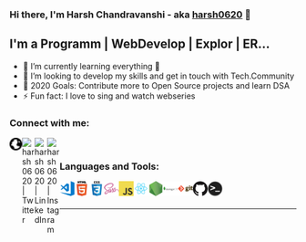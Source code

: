 ### Hi there, I'm Harsh Chandravanshi - aka [harsh0620][website] 👋

## I'm a Programm | WebDevelop | Explor | ER...

- 🌱 I’m currently learning everything 🤣
- 👯 I’m looking to develop my skills and get in touch with Tech.Community
- 🥅 2020 Goals: Contribute more to Open Source projects and learn DSA
- ⚡ Fun fact: I love to sing and watch webseries

### Connect with me:

[<img align="left" alt="https://harsh0620.github.io/Harsh.codes/" width="22px" src="https://raw.githubusercontent.com/iconic/open-iconic/master/svg/globe.svg" />][website]
[<img align="left" alt="harsh0620 | Twitter" width="22px" src="https://cdn.jsdelivr.net/npm/simple-icons@v3/icons/twitter.svg" />][twitter]
[<img align="left" alt="harsh0620 | LinkedIn" width="22px" src="https://cdn.jsdelivr.net/npm/simple-icons@v3/icons/linkedin.svg" />][linkedin]
[<img align="left" alt="harsh0620 | Instagram" width="22px" src="https://cdn.jsdelivr.net/npm/simple-icons@v3/icons/instagram.svg" />][instagram]

<br />

### Languages and Tools:

[<img align="left" alt="Visual Studio Code" width="26px" src="https://raw.githubusercontent.com/github/explore/80688e429a7d4ef2fca1e82350fe8e3517d3494d/topics/visual-studio-code/visual-studio-code.png" />][website]
[<img align="left" alt="HTML5" width="26px" src="https://raw.githubusercontent.com/github/explore/80688e429a7d4ef2fca1e82350fe8e3517d3494d/topics/html/html.png" />][website]
[<img align="left" alt="CSS3" width="26px" src="https://raw.githubusercontent.com/github/explore/80688e429a7d4ef2fca1e82350fe8e3517d3494d/topics/css/css.png" />][website]
[<img align="left" alt="Sass" width="26px" src="https://raw.githubusercontent.com/github/explore/80688e429a7d4ef2fca1e82350fe8e3517d3494d/topics/sass/sass.png" />][website]
[<img align="left" alt="JavaScript" width="26px" src="https://raw.githubusercontent.com/github/explore/80688e429a7d4ef2fca1e82350fe8e3517d3494d/topics/javascript/javascript.png" />][website]
[<img align="left" alt="React" width="26px" src="https://raw.githubusercontent.com/github/explore/80688e429a7d4ef2fca1e82350fe8e3517d3494d/topics/react/react.png" />][website]
[<img align="left" alt="Node.js" width="26px" src="https://raw.githubusercontent.com/github/explore/80688e429a7d4ef2fca1e82350fe8e3517d3494d/topics/nodejs/nodejs.png" />][website]
[<img align="left" alt="MongoDB" width="26px" src="https://raw.githubusercontent.com/github/explore/80688e429a7d4ef2fca1e82350fe8e3517d3494d/topics/mongodb/mongodb.png" />][website]
[<img align="left" alt="Git" width="26px" src="https://raw.githubusercontent.com/github/explore/80688e429a7d4ef2fca1e82350fe8e3517d3494d/topics/git/git.png" />][website]
[<img align="left" alt="GitHub" width="26px" src="https://raw.githubusercontent.com/github/explore/78df643247d429f6cc873026c0622819ad797942/topics/github/github.png" />][website]
[<img align="left" alt="Terminal" width="26px" src="https://raw.githubusercontent.com/github/explore/80688e429a7d4ef2fca1e82350fe8e3517d3494d/topics/terminal/terminal.png" />][website]

<br />
<br />

---

[website]: https://harsh0620.github.io/Harsh.codes
[twitter]: https://twitter.com/haxpl0rer
[instagram]: https://www.instagram.com/harshchandravanshi
[linkedin]: https://www.linkedin.com/in/harsh-chandravanshi-74571b172
